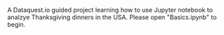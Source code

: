 A Dataquest.io guided project learning how to use Jupyter notebook to analzye Thanksgiving dinners in the USA. Please open
"Basics.ipynb" to begin. 
